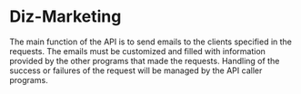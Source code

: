 # Diz-Marketing
 
The main function of the API is to send emails to the clients specified in the requests. 
The emails must be customized and filled with information provided by the other programs that made the requests. 
Handling of the success or failures of the request will be managed by the API caller programs.
